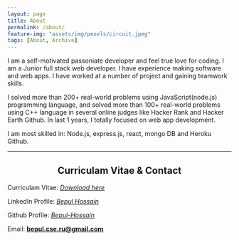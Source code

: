 ```yaml
---
layout: page
title: About
permalink: /about/
feature-img: "assets/img/pexels/circuit.jpeg"
tags: [About, Archive]
---
```


I am a self-motivated passoniate developer and feel true love for coding. I am a Junior full stack web developer. I have experience making software and web apps. I have worked at a number of project and gaining teamwork skills.

I solved more than 200+ real-world problems using JavaScript(node.js) programming language, and solved more than 100+ real-world problems using C++ language  in several online judges like Hacker Rank and Hacker Earth Github. In last 1 years, I totally focused on web app development.  

I am most skilled in: Node.js, express.js, react, mongo DB and Heroku Github.


**************
## <center>Curriculam Vitae & Contact</center>
Curriculam Vitae: [<ins>*Download here*</ins>](https://drive.google.com/open?id=1C-Yb_zPzqpS9G32s_Ch_ZTLp1nWIGtkR)

LinkedIn Profile: [<ins>*Bepul Hossain*</ins>](https://www.linkedin.com/in/bepul-hossain-77b23b18b/)

Github Profile: [<ins>*Bepul-Hossain*</ins>](https://github.com/Bepul-Hossain)

Email:  <ins>**bepul.cse.ru@gmail.com**</ins>